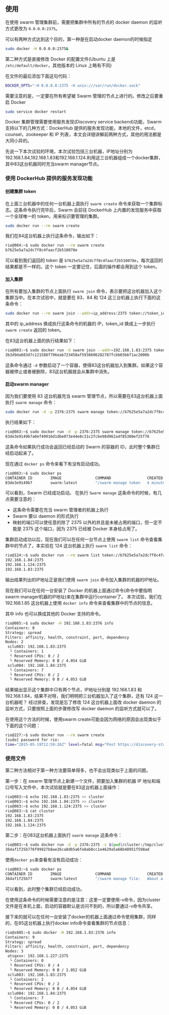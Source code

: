 ## 使用
在使用 swarm 管理集群前，需要把集群中所有的节点的 docker daemon 的监听方式更改为 `0.0.0.0:2375`。

可以有两种方式达到这个目的，第一种是在启动docker daemon的时候指定
```sh
sudo docker -H 0.0.0.0:2375&
```

第二种方式是直接修改 Docker 的配置文件(Ubuntu 上是 `/etc/default/docker`，其他版本的 Linux 上略有不同)

在文件的最后添加下面这句代码：
```sh
DOCKER_OPTS="-H 0.0.0.0:2375 -H unix:///var/run/docker.sock"
```


需要注意的是，一定要在所有希望被 Swarm 管理的节点上进行的。修改之后要重启 Docker
```sh
sudo service docker restart
```

Docker 集群管理需要使用服务发现(Discovery service backend)功能，Swarm支持以下的几种方式：DockerHub 提供的服务发现功能，本地的文件，etcd，counsel，zookeeper 和 IP 列表，本文会详细讲解前两种方式，其他的用法都是大同小异的。

先说一下本次试验的环境，本次试验包括三台机器，IP地址分别为192.168.1.84,192.168.1.83和192.168.1.124.利用这三台机器组成一个docker集群，其中83这台机器同时充当swarm manager节点。

### 使用 DockerHub 提供的服务发现功能

#### 创建集群 token

在上面三台机器中的任何一台机器上面执行 `swarm create` 命令来获取一个集群标志。这条命令执行完毕后，Swarm 会前往 DockerHub 上内置的发现服务中获取一个全球唯一的 token，用来标识要管理的集群。
```sh
sudo docker run --rm swarm create
```

我们在84这台机器上执行这条命令，输出如下：
```sh
rio@084:~$ sudo docker run --rm swarm create
b7625e5a7a2dc7f8c4faacf2b510078e
```

可以看到我们返回的 token 是 `b7625e5a7a2dc7f8c4faacf2b510078e`，每次返回的结果都是不一样的。这个 token 一定要记住，后面的操作都会用到这个 token。

#### 加入集群

在所有要加入集群的节点上面执行 `swarm join` 命令，表示要把这台机器加入这个集群当中。在本次试验中，就是要在 83、84 和 124 这三台机器上执行下面的这条命令：
```sh
sudo docker run --rm swarm join --addr=ip_address:2375 token://token_id
```
其中的 ip_address 换成执行这条命令的机器的 IP，token_id 换成上一步执行 `swarm create` 返回的 token。

在83这台机器上面的执行结果如下：
```sh
rio@083:~$ sudo docker run -d swarm join --addr=192.168.1.83:2375 token://b7625e5a7a2dc7f8c4faacf2b510078e
3b3d9da603d7c121588f796eab723458af5938606282787fcbb03b6f1ac2000b
```
这条命令通过 `-d` 参数启动了一个容器，使得83这台机器加入到集群。如果这个容器被停止或者被删除，83这台机器就会从集群中消失。

#### 启动swarm manager
因为我们要使用 83 这台机器充当 swarm 管理节点，所以需要在83这台机器上面执行 `swarm manage` 命令：
```sh
sudo docker run -d -p 2376:2375 swarm manage token://b7625e5a7a2dc7f8c4faacf2b510078e
```
执行结果如下：
```sh
rio@083:~$ sudo docker run -d -p 2376:2375 swarm manage token://b7625e5a7a2dc7f8c4faacf2b510078e
83de3e9149b7a0ef49916d1dbe073e44e8c31c2fcbe98d962a4f85380ef25f76
```
这条命令如果执行成功会返回已经启动的 Swarm 的容器的 ID，此时整个集群已经启动起来了。

现在通过 `docker ps` 命令来看下有没有启动成功。
```sh
rio@083:~$ sudo docker ps
CONTAINER ID        IMAGE               COMMAND                CREATED             STATUS              PORTS                    NAMES
83de3e9149b7        swarm:latest        "/swarm manage token   4 minutes ago       Up 4 minutes        0.0.0.0:2376->2375/tcp   stupefied_stallman
```
可以看到，Swarm 已经成功启动。
在执行 `Swarm manage` 这条命令的时候，有几点需要注意的：

* 这条命令需要在充当 swarm 管理者的机器上执行
* Swarm 要以 daemon 的形式执行
* 映射的端口可以使任意的除了 2375 以外的并且是未被占用的端口，但一定不能是 2375 这个端口，因为 2375 已经被 Docker 本身给占用了。

集群启动成功以后，现在我们可以在任何一台节点上使用 `swarm list` 命令查看集群中的节点了，本实验在 124 这台机器上执行 `swarm list` 命令：
```sh
rio@124:~$ sudo docker run --rm swarm list token://b7625e5a7a2dc7f8c4faacf2b510078e
192.168.1.84:2375
192.168.1.124:2375
192.168.1.83:2375
```
输出结果列出的IP地址正是我们使用 `swarm join` 命令加入集群的机器的IP地址。

现在我们可以在任何一台安装了 Docker 的机器上面通过命令(命令中要指明swarm manager机器的IP地址)来在集群中运行container了。
本次试验，我们在 192.168.1.85 这台机器上使用 `docker info` 命令来查看集群中的节点的信息。

其中 info 也可以换成其他的 Docker 支持的命令。
```sh
rio@085:~$ sudo docker -H 192.168.1.83:2376 info
Containers: 8
Strategy: spread
Filters: affinity, health, constraint, port, dependency
Nodes: 2
 sclu083: 192.168.1.83:2375
  └ Containers: 1
  └ Reserved CPUs: 0 / 2
  └ Reserved Memory: 0 B / 4.054 GiB
 sclu084: 192.168.1.84:2375
  └ Containers: 7
  └ Reserved CPUs: 0 / 2
  └ Reserved Memory: 0 B / 4.053 GiB
```
结果输出显示这个集群中只有两个节点，IP地址分别是 192.168.1.83 和 192.168.1.84，结果不对呀，我们明明把三台机器加入了这个集群，还有 124 这一台机器呢？
经过排查，发现是忘了修改 124 这台机器上面改 docker daemon 的监听方式，只要按照上面的步骤修改写 docker daemon 的监听方式就可以了。

在使用这个方法的时候，使用swarm create可能会因为网络的原因会出现类似于下面的这个问题：
```sh
rio@227:~$ sudo docker run --rm swarm create
[sudo] password for rio:
time="2015-05-19T12:59:26Z" level=fatal msg="Post https://discovery-stage.hub.docker.com/v1/clusters: dial tcp: i/o timeout"
```

### 使用文件

第二种方法相对于第一种方法要简单得多，也不会出现类似于上面的问题。

第一步：在 swarm 管理节点上新建一个文件，把要加入集群的机器 IP 地址和端口号写入文件中，本次试验就是要在83这台机器上面操作：
```sh
rio@083:~$ echo 192.168.1.83:2375 >> cluster
rio@083:~$ echo 192.168.1.84:2375 >> cluster
rio@083:~$ echo 192.168.1.124:2375 >> cluster
rio@083:~$ cat cluster
192.168.1.83:2375
192.168.1.84:2375
192.168.1.124:2375
```

第二步：在083这台机器上面执行 `swarm manage` 这条命令：
```sh
rio@083:~$ sudo docker run -d -p 2376:2375 -v $(pwd)/cluster:/tmp/cluster swarm manage file:///tmp/cluster
364af1f25b776f99927b8ae26ca8db5a6fe8ab8cc1e4629a5a68b48951f598ad
```
使用`docker ps`来查看有没有启动成功：
```sh
rio@083:~$ sudo docker ps
CONTAINER ID        IMAGE               COMMAND                CREATED              STATUS              PORTS                    NAMES
364af1f25b77        swarm:latest        "/swarm manage file:   About a minute ago   Up About a minute   0.0.0.0:2376->2375/tcp   happy_euclid
```
可以看到，此时整个集群已经启动成功。

在使用这条命令的时候需要注意的是注意：这里一定要使用-v命令，因为cluster文件是在本机上面，启动的容器默认是访问不到的，所以要通过-v命令共享。

接下来的就可以在任何一台安装了docker的机器上面通过命令使用集群，同样的，在85这台机器上执行docker info命令查看集群的节点信息：
```sh
rio@s085:~$ sudo docker -H 192.168.1.83:2376 info
Containers: 9
Strategy: spread
Filters: affinity, health, constraint, port, dependency
Nodes: 3
 atsgxxx: 192.168.1.227:2375
  └ Containers: 0
  └ Reserved CPUs: 0 / 4
  └ Reserved Memory: 0 B / 2.052 GiB
 sclu083: 192.168.1.83:2375
  └ Containers: 2
  └ Reserved CPUs: 0 / 2
  └ Reserved Memory: 0 B / 4.054 GiB
 sclu084: 192.168.1.84:2375
  └ Containers: 7
  └ Reserved CPUs: 0 / 2
  └ Reserved Memory: 0 B / 4.053 GiB
```
